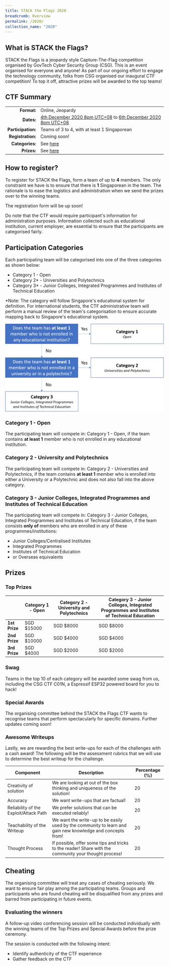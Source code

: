 ```yaml
---
title: STACK the Flags 2020
breadcrumb: Overview
permalink: /2020/
collection_name: "2020"
---
```


## What is STACK the Flags?

STACK the Flags is a jeopardy style Capture-The-Flag competition organised by GovTech Cyber Security Group (CSG). This is an event organised for everyone and anyone! As part of our ongoing effort to engage the technology community, folks from CSG organised our inaugural CTF competition! To top it off, attractive prizes will be awarded to the top teams!

## CTF Summary

<style type="text/css">
  .info-table td:first-child {
    text-align: right;
    font-weight: bold;
  }
  .info-table td:first-child::after {
    content: ":";
  }
</style>

<table class="info-table">
  <tr>
    <td>Format</td>
    <td>Online, Jeopardy</td>
  </tr>
  <tr>
    <td>Dates</td>
    <td><a href="https://time.is/compare 2000_4_Dec_2020_in_SGT">4th December 2020 8pm UTC+08</a> to <a href="https://time.is/compare/2000_6_Dec_2020_in_SGT">6th December 2020 8pm UTC+08</a></td>
  </tr>
  <tr>
    <td>Participation</td>
    <td>Teams of 3 to 4, with at least 1 Singaporean</td>
  </tr>
  <tr>
    <td>Registration</td>
    <td>Coming soon!</td>
  </tr>
  <tr>
    <td>Categories</td>
    <td>See <a href="#participation-categories">here</a></td>
  </tr>
  <tr>
    <td>Prizes</td>
    <td>See <a href="#prizes">here</a></td>
  </tr>
</table>

## How to register?

To register for STACK the Flags, form a team of up to **4** members. The only constraint we have is to ensure that there is **1** Singaporean in the team. The rationale is to ease the logistics and administration when we send the prizes over to the winning teams.

The registration form will be up soon!

Do note that the CTF would require participant's information for administration purposes. Information collected such as educational institution, current employer, are essential to ensure that the participants are categorised fairly.


## Participation Categories

Each participating team will be categorised into one of the three categories as shown below:

* Category 1 - Open
* Category 2* - Universities and Polytechnics
* Category 3* - Junior Colleges, Integrated Programmes and Institutes of Technical Education

*Note: The category will follow Singapore's educational system for definition. For international students, the CTF administrative team will perform a manual review of the team's categorisation to ensure accurate mapping back to Singapore's educational system.

![](/images/2020/category-flowchart.png)

### Category 1 - Open

The participating team will compete in: Category 1 - Open, if the team contains **at least 1** member who is not enrolled in any educational institution.

### Category 2 - University and Polytechnics

The participating team will compete in: Category 2 - Universities and Polytechnics, if the team contains **at least 1** member who is enrolled into either a University or a Polytechnic and does not also fall into the above category.

### Category 3 - Junior Colleges, Integrated Programmes and Institutes of Technical Education

The participating team will compete in: Category 3 - Junior Colleges, Integrated Programmes and Institutes of Technical Education, if the team consists **only of** members who are enrolled in any of these programmes/institutions:

* Junior Colleges/Centralised Institutes
* Integrated Programmes
* Institutes of Technical Education
* or Overseas equivalents

## Prizes

### Top Prizes

 &nbsp; | Category 1 - Open | Category 2 - University and Polytechnics | Category 3 - Junior Colleges, Integrated Programmes and Institutes of Technical Education
---|---|---|---
**1st Prize** | SGD $15000 | SGD $8000 | SGD $8000
**2nd Prize** | SGD $10000 | SGD $4000 | SGD $4000
**3rd Prize** | SGD $4000 | SGD $2000 | SGD $2000

### Swag

Teams in the top 10 of each category will be awarded some swag from us, including the CSG CTF C01N, a Espressif ESP32 powered board for you to hack!

### Special Awards

The organising committee behind the STACK the Flags CTF wants to recognise teams that perform spectacularly for specific domains. Further updates coming soon!

### Awesome Writeups

Lastly, we are rewarding the best write-ups for each of the challenges with a cash award! The following will be the assessment rubrics that we will use to determine the best writeup for the challenge.

Component | Description | Percentage (%)
---|---|---
Creativity of solution | We are looking at out of the box thinking and uniqueness of the solution! | 20
Accuracy | We want write-ups that are factual! | 20
Reliability of the Exploit/Attack Path | We prefer solutions that can be executed reliably!  | 20
Teachability of the Writeup | We want the write-up to be easily used by the community to learn and gain new knowledge and concepts from! | 20
Thought Process | If possible, offer some tips and tricks to the reader! Share with the community your thought process! | 20
 
## Cheating

The organising committee will treat any cases of cheating seriously. We want to ensure fair play among the participating teams. Groups and participants who are found cheating will be disqualified from any prizes and barred from participating in future events.

### Evaluating the winners

A follow-up video conferencing session will be conducted individually with the winning teams of the Top Prizes and Special Awards before the prize ceremony. 

The session is conducted with the following intent:
* Identify authenticity of the CTF experience
* Gather feedback on the CTF

